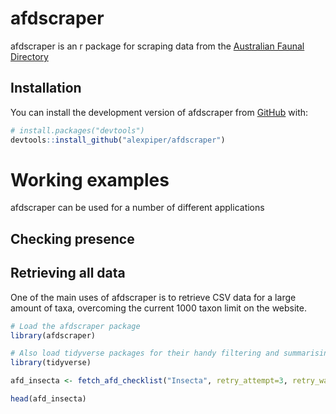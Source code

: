 
<!-- README.md is generated from README.Rmd. Please edit that file -->

# afdscraper

<!-- badges: start -->
<!-- badges: end -->

afdscraper is an r package for scraping data from the [Australian Faunal
Directory](https://biodiversity.org.au/afd/home)

## Installation

You can install the development version of afdscraper from
[GitHub](https://github.com/) with:

``` r
# install.packages("devtools")
devtools::install_github("alexpiper/afdscraper")
```

# Working examples

afdscraper can be used for a number of different applications

## Checking presence

## Retrieving all data

One of the main uses of afdscraper is to retrieve CSV data for a large
amount of taxa, overcoming the current 1000 taxon limit on the website.

``` r
# Load the afdscraper package
library(afdscraper)

# Also load tidyverse packages for their handy filtering and summarising functiosn
library(tidyverse)

afd_insecta <- fetch_afd_checklist("Insecta", retry_attempt=3, retry_wait=5, quiet=FALSE)

head(afd_insecta)
```
